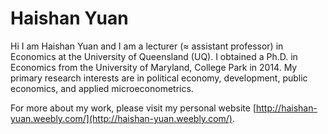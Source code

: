 # Haishan Yuan

Hi I am Haishan Yuan and I am a lecturer (≈ assistant professor) in Economics at the University of Queensland (UQ). I obtained a Ph.D. in Economics from the University of Maryland, College Park in 2014. My primary research interests are in political economy, development, public economics, and applied microeconometrics.

For more about my work, please visit my personal website [http://haishan-yuan.weebly.com/](http://haishan-yuan.weebly.com/).
